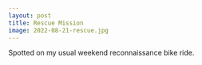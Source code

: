 ```yaml
---
layout: post
title: Rescue Mission
image: 2022-08-21-rescue.jpg
---
```


Spotted on my usual weekend reconnaissance bike ride. 
